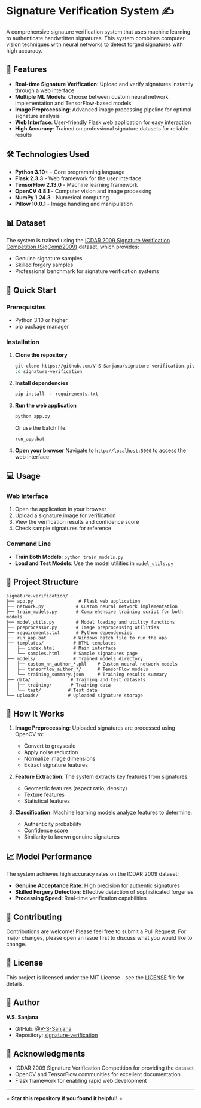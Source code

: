 # Signature Verification System ✍️

A comprehensive signature verification system that uses machine learning to authenticate handwritten signatures. This system combines computer vision techniques with neural networks to detect forged signatures with high accuracy.

## 🚀 Features

- **Real-time Signature Verification**: Upload and verify signatures instantly through a web interface
- **Multiple ML Models**: Choose between custom neural network implementation and TensorFlow-based models
- **Image Preprocessing**: Advanced image processing pipeline for optimal signature analysis
- **Web Interface**: User-friendly Flask web application for easy interaction
- **High Accuracy**: Trained on professional signature datasets for reliable results

## 🛠️ Technologies Used

- **Python 3.10+** - Core programming language
- **Flask 2.3.3** - Web framework for the user interface
- **TensorFlow 2.13.0** - Machine learning framework
- **OpenCV 4.8.1** - Computer vision and image processing
- **NumPy 1.24.3** - Numerical computing
- **Pillow 10.0.1** - Image handling and manipulation

## 📊 Dataset

The system is trained using the [ICDAR 2009 Signature Verification Competition (SigComp2009)](http://www.iapr-tc11.org/mediawiki/index.php?title=ICDAR_2009_Signature_Verification_Competition_(SigComp2009)) dataset, which provides:
- Genuine signature samples
- Skilled forgery samples
- Professional benchmark for signature verification systems

## 🚀 Quick Start

### Prerequisites
- Python 3.10 or higher
- pip package manager

### Installation

1. **Clone the repository**
   ```bash
   git clone https://github.com/V-S-Sanjana/signature-verification.git
   cd signature-verification
   ```

2. **Install dependencies**
   ```bash
   pip install -r requirements.txt
   ```

3. **Run the web application**
   ```bash
   python app.py
   ```
   Or use the batch file:
   ```bash
   run_app.bat
   ```

4. **Open your browser**
   Navigate to `http://localhost:5000` to access the web interface

## 💻 Usage

### Web Interface
1. Open the application in your browser
2. Upload a signature image for verification
3. View the verification results and confidence score
4. Check sample signatures for reference

### Command Line
- **Train Both Models**: `python train_models.py`
- **Load and Test Models**: Use the model utilities in `model_utils.py`

## 📁 Project Structure

```
signature-verification/
├── app.py                 # Flask web application
├── network.py            # Custom neural network implementation
├── train_models.py       # Comprehensive training script for both models
├── model_utils.py        # Model loading and utility functions
├── preprocessor.py       # Image preprocessing utilities
├── requirements.txt      # Python dependencies
├── run_app.bat          # Windows batch file to run the app
├── templates/           # HTML templates
│   ├── index.html       # Main interface
│   └── samples.html     # Sample signatures page
├── models/              # Trained models directory
│   ├── custom_nn_author_*.pkl    # Custom neural network models
│   ├── tensorflow_author_*/      # TensorFlow models
│   └── training_summary.json     # Training results summary
├── data/               # Training and test datasets
│   ├── training/       # Training data
│   └── test/          # Test data
└── uploads/           # Uploaded signature storage
```

## 🔬 How It Works

1. **Image Preprocessing**: Uploaded signatures are processed using OpenCV to:
   - Convert to grayscale
   - Apply noise reduction
   - Normalize image dimensions
   - Extract signature features

2. **Feature Extraction**: The system extracts key features from signatures:
   - Geometric features (aspect ratio, density)
   - Texture features
   - Statistical features

3. **Classification**: Machine learning models analyze features to determine:
   - Authenticity probability
   - Confidence score
   - Similarity to known genuine signatures

## 📈 Model Performance

The system achieves high accuracy rates on the ICDAR 2009 dataset:
- **Genuine Acceptance Rate**: High precision for authentic signatures
- **Skilled Forgery Detection**: Effective detection of sophisticated forgeries
- **Processing Speed**: Real-time verification capabilities

## 🤝 Contributing

Contributions are welcome! Please feel free to submit a Pull Request. For major changes, please open an issue first to discuss what you would like to change.

## 📄 License

This project is licensed under the MIT License - see the [LICENSE](LICENSE) file for details.

## 👤 Author

**V.S. Sanjana**
- GitHub: [@V-S-Sanjana](https://github.com/V-S-Sanjana)
- Repository: [signature-verification](https://github.com/V-S-Sanjana/signature-verification)

## 🙏 Acknowledgments

- ICDAR 2009 Signature Verification Competition for providing the dataset
- OpenCV and TensorFlow communities for excellent documentation
- Flask framework for enabling rapid web development

---

⭐ **Star this repository if you found it helpful!** ⭐


